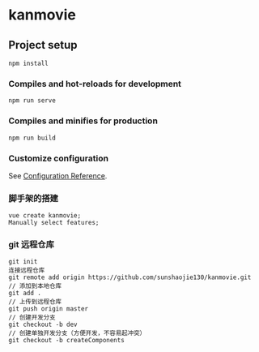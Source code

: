 # kanmovie

## Project setup
```
npm install
```

### Compiles and hot-reloads for development
```
npm run serve
```

### Compiles and minifies for production
```
npm run build
```

### Customize configuration
See [Configuration Reference](https://cli.vuejs.org/config/).

### 脚手架的搭建
```
vue create kanmovie;
Manually select features;
``` 

### git 远程仓库
```
git init 
连接远程仓库
git remote add origin https://github.com/sunshaojie130/kanmovie.git
// 添加到本地仓库
git add .
// 上传到远程仓库
git push origin master
// 创建开发分支
git checkout -b dev
// 创建单独开发分支（方便开发，不容易起冲突）
git checkout -b createComponents
```

